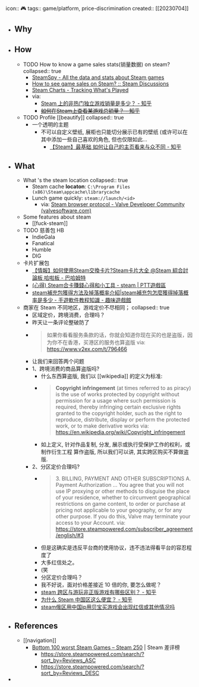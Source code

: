 icon:: 🎮
tags:: game/platform, price-discrimination
created:: [[20230704]]

- ## Why
- ## How
  - TODO How to know a game sales stats(销量数据) on steam?
    collapsed:: true
    - [SteamSpy - All the data and stats about Steam games](https://steamspy.com/)
    - [How to see game sales on Steam? :: Steam Discussions](https://steamcommunity.com/discussions/forum/0/3356799628315182148/)
    - [Steam Charts - Tracking What's Played](https://steamcharts.com/)
    - via:
      - [Steam 上的非热门独立游戏销量是多少？ - 知乎](https://www.zhihu.com/question/23233558)
      - ~~[如何在Steam上查看某游戏总销量？ - 知乎](https://www.zhihu.com/question/385610659)~~
  - TODO Profile [[beautify]]
    collapsed:: true
    - 一个透明的主题
      - 不可以自定义壁纸, 展柜也只能切分展示已有的壁纸 (或许可以在其中添加一些自己喜欢的角色, 但也仅限如此...
        - [【Steam】最基础 如何让自己的主页看来与众不同 - 知乎](https://zhuanlan.zhihu.com/p/193936308)
- ## What
  - What 's the steam location
    collapsed:: true
    - Steam cache **locaton**: `C:\Program Files (x86)\Steam\appcache\librarycache`
    - Lunch game quickly: `steam://launch/<id>`
      - via: [Steam browser protocol - Valve Developer Community (valvesoftware.com)](https://developer.valvesoftware.com/wiki/Steam_browser_protocol)
  - Some features about steam
    - [[fuck-steam]]
  - TODO 慈善包 HB
    - IndieGala
    - Fanatical
    - Humble
    - DIG
  - 卡片扩展包
    - [【情報】如何使用Steam交換卡片?Steam卡片大全 @Steam 綜合討論板 哈啦板 - 巴哈姆特](https://forum.gamer.com.tw/C.php?bsn=60599&snA=63)
    - [(心得) Steam合卡賺錢心得和小工具 - steam | PTT遊戲區](https://pttgame.com/steam/M.1592130243.A.9ED.html)
    - [steam補充包獲得方法及掉落概率介紹|steam補充包怎麼獲得掉落概率是多少 - 手遊軟件教程知識 - 趣味遊戲館](https://qwyxg.com/zh-hant/syrjjc/jkve7g.html)
  - 商家在 Steam 不同地区，游戏定价不尽相同；
    collapsed:: true
    - 区域定价，跨境消费，合理吗？
    - 昨天让一条评论整破防了
    - > 如果你看看服务条款的话，你就会知道你现在买的也是盗版，因为你不在香港，买港区的服务也算盗版 
      via: https://www.v2ex.com/t/796466
    - 让我们来回答两个问题
    - 1、跨境消费的商品算盗版吗?
      - 什么东西算盗版, 我们以 [[wikipedia]] 的定义为标准:
      - > **Copyright infringement** (at times referred to as piracy) is the use of works protected by copyright without permission for a usage where such permission is required, thereby infringing certain exclusive rights granted to the copyright holder, such as the right to reproduce, distribute, display or perform the protected work, or to make derivative works
        via: https://en.wikipedia.org/wiki/Copyright_infringement
      - 如上定义, 针对作品复制, 分发, 展示或执行受保护工作的权利，或制作衍生工程 算作盗版, 所以我们可以讲, 其实跨区购买不算做盗版.
    - 2、分区定价合理吗?
      - > 3\. BILLING, PAYMENT AND OTHER SUBSCRIPTIONS
         A. Payment Authorization
         ...
         You agree that you will not use IP proxying or other methods to disguise the place of your residence, whether to circumvent geographical restrictions on game content, to order or purchase at pricing not applicable to your geography, or for any other purpose. If you do this, Valve may terminate your access to your Account. 
        via: https://store.steampowered.com/subscriber_agreement/english/#3
      - 但是这确实是违反平台商的使用协议，违不违法得看平台的容忍程度了
      - 大多红信处之。
      - (笑
      - 分区定价合理吗？
      - 我不好说，面对价格差接近 10 倍的你, 要怎么做呢？
      - [steam 跨区与游玩非正版游戏有哪些区别？ - 知乎](https://www.zhihu.com/question/471974650)
      - [为什么 Steam 中国区这么便宜？ - 知乎](https://www.zhihu.com/question/277905509)
      - [steam俄区用中国ip用贝宝买游戏会出现红信或其他情况吗](https://www.zhihu.com/question/441876380/answer/2291288895)
- ## References
  - [[navigation]]
    - [Bottom 100 worst Steam Games – Steam 250](https://steam250.com/bottom100) | Steam 差评榜
      - https://store.steampowered.com/search/?sort_by=Reviews_ASC
      - https://store.steampowered.com/search/?sort_by=Reviews_DESC
-